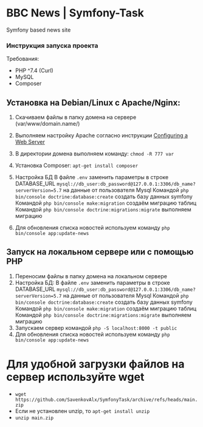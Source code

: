 # BBC News | Symfony-Task
Symfony based news site
### Инструкция запуска проекта

Требования:
* PHP ^7.4 (Curl)
* MySQL
* Composer

## Установка на Debian/Linux с Apache/Nginx:
1. Скачиваем файлы в папку домена на сервере (var/www/domain.name/)
2. Выполняем настройку Apache согласно инструкции [Configuring a Web Server](https://symfony.com/doc/current/setup/web_server_configuration.html)
3. В директории домена выполняем команду:
   `chmod -R 777 var`
4. Установка Composer:
   `apt-get install composer`
5. Настройка БД
   В файле `.env` заменить параметры в строке DATABASE_URL `mysql://db_user:db_password@127.0.0.1:3306/db_name?serverVersion=5.7` на данные от пользователя Mysql
   Командой `php bin/console doctrine:database:create` создать базу данных symfony
   Командой `php bin/console make:migration` создаём миграцию таблиц
   Командой `php bin/console doctrine:migrations:migrate` выполняем миграцию

6. Для обновления списка новостей используем команду `php bin/console app:update-news`

## Запуск на локальном сервере или с помощью PHP
1. Переносим файлы в папку домена на локальном сервере
2. Настройка БД:
   В файле `.env` заменить параметры в строке DATABASE_URL `mysql://db_user:db_password@127.0.0.1:3306/db_name?serverVersion=5.7` на данные от пользователя Mysql
   Командой `php bin/console doctrine:database:create` создать базу данных symfony
   Командой `php bin/console make:migration` создаём миграцию таблиц
   Командой `php bin/console doctrine:migrations:migrate` выполняем миграцию
3. Запускаем сервер командой `php -S localhost:8000 -t public`
4. Для обновления списка новостей используем команду `php bin/console app:update-news`

# Для удобной загрузки файлов на сервер используйте wget
* `wget https://github.com/SavenkovAlx/SymfonyTask/archive/refs/heads/main.zip`
* Если не установлен unzip, то `apt-get install unzip`
* `unzip main.zip`  
